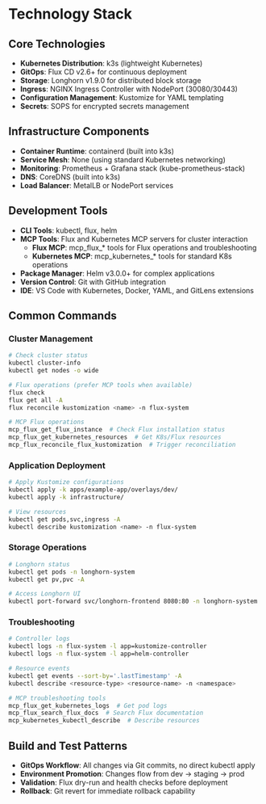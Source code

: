 # Technology Stack

## Core Technologies
- **Kubernetes Distribution**: k3s (lightweight Kubernetes)
- **GitOps**: Flux CD v2.6+ for continuous deployment
- **Storage**: Longhorn v1.9.0 for distributed block storage
- **Ingress**: NGINX Ingress Controller with NodePort (30080/30443)
- **Configuration Management**: Kustomize for YAML templating
- **Secrets**: SOPS for encrypted secrets management

## Infrastructure Components
- **Container Runtime**: containerd (built into k3s)
- **Service Mesh**: None (using standard Kubernetes networking)
- **Monitoring**: Prometheus + Grafana stack (kube-prometheus-stack)
- **DNS**: CoreDNS (built into k3s)
- **Load Balancer**: MetalLB or NodePort services

## Development Tools
- **CLI Tools**: kubectl, flux, helm
- **MCP Tools**: Flux and Kubernetes MCP servers for cluster interaction
  - **Flux MCP**: mcp_flux_* tools for Flux operations and troubleshooting
  - **Kubernetes MCP**: mcp_kubernetes_* tools for standard K8s operations
- **Package Manager**: Helm v3.0.0+ for complex applications
- **Version Control**: Git with GitHub integration
- **IDE**: VS Code with Kubernetes, Docker, YAML, and GitLens extensions

## Common Commands

### Cluster Management
```bash
# Check cluster status
kubectl cluster-info
kubectl get nodes -o wide

# Flux operations (prefer MCP tools when available)
flux check
flux get all -A
flux reconcile kustomization <name> -n flux-system

# MCP Flux operations
mcp_flux_get_flux_instance  # Check Flux installation status
mcp_flux_get_kubernetes_resources  # Get K8s/Flux resources
mcp_flux_reconcile_flux_kustomization  # Trigger reconciliation
```

### Application Deployment
```bash
# Apply Kustomize configurations
kubectl apply -k apps/example-app/overlays/dev/
kubectl apply -k infrastructure/

# View resources
kubectl get pods,svc,ingress -A
kubectl describe kustomization <name> -n flux-system
```

### Storage Operations
```bash
# Longhorn status
kubectl get pods -n longhorn-system
kubectl get pv,pvc -A

# Access Longhorn UI
kubectl port-forward svc/longhorn-frontend 8080:80 -n longhorn-system
```

### Troubleshooting
```bash
# Controller logs
kubectl logs -n flux-system -l app=kustomize-controller
kubectl logs -n flux-system -l app=helm-controller

# Resource events
kubectl get events --sort-by='.lastTimestamp' -A
kubectl describe <resource-type> <resource-name> -n <namespace>

# MCP troubleshooting tools
mcp_flux_get_kubernetes_logs  # Get pod logs
mcp_flux_search_flux_docs  # Search Flux documentation
mcp_kubernetes_kubectl_describe  # Describe resources
```

## Build and Test Patterns
- **GitOps Workflow**: All changes via Git commits, no direct kubectl apply
- **Environment Promotion**: Changes flow from dev → staging → prod
- **Validation**: Flux dry-run and health checks before deployment
- **Rollback**: Git revert for immediate rollback capability